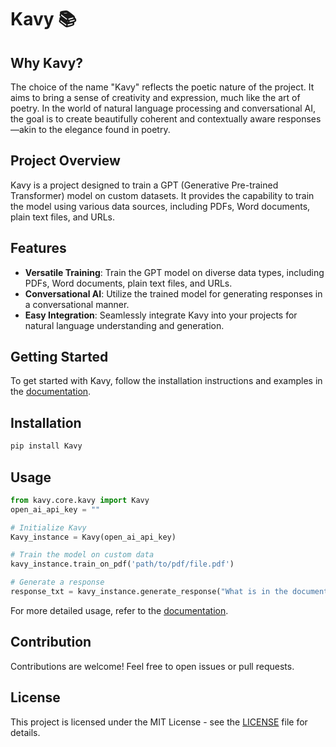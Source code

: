 # Kavy 📚

## Why Kavy?

The choice of the name "Kavy" reflects the poetic nature of the project. It aims to bring a sense of creativity and expression, much like the art of poetry. In the world of natural language processing and conversational AI, the goal is to create beautifully coherent and contextually aware responses—akin to the elegance found in poetry.

## Project Overview

Kavy is a project designed to train a GPT (Generative Pre-trained Transformer) model on custom datasets. It provides the capability to train the model using various data sources, including PDFs, Word documents, plain text files, and URLs.

## Features

- **Versatile Training**: Train the GPT model on diverse data types, including PDFs, Word documents, plain text files, and URLs.
- **Conversational AI**: Utilize the trained model for generating responses in a conversational manner.
- **Easy Integration**: Seamlessly integrate Kavy into your projects for natural language understanding and generation.

## Getting Started

To get started with Kavy, follow the installation instructions and examples in the [documentation](link-to-documentation).

## Installation

```bash
pip install Kavy
```

## Usage

```python
from kavy.core.kavy import Kavy
open_ai_api_key = ""

# Initialize Kavy
Kavy_instance = Kavy(open_ai_api_key)

# Train the model on custom data
kavy_instance.train_on_pdf('path/to/pdf/file.pdf')

# Generate a response
response_txt = kavy_instance.generate_response("What is in the document?")
```

For more detailed usage, refer to the [documentation](link-to-documentation).

## Contribution

Contributions are welcome! Feel free to open issues or pull requests.

## License

This project is licensed under the MIT License - see the [LICENSE](LICENSE) file for details.
